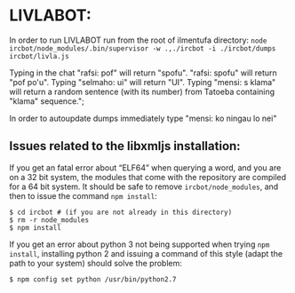 # LIVLABOT:

In order to run LIVLABOT run from the root of ilmentufa directory:
`node ircbot/node_modules/.bin/supervisor -w .,./ircbot -i ./ircbot/dumps ircbot/livla.js`

Typing in the chat "rafsi: pof" will return "spofu". "rafsi: spofu" will return "pof po\'u". Typing "selmaho: ui" will return "UI". Typing "mensi: s klama" will return a random sentence (with its number) from Tatoeba containing "klama" sequence.";

In order to autoupdate dumps immediately type "mensi: ko ningau lo nei"


## Issues related to the libxmljs installation:

If you get an fatal error about “ELF64” when querying a word, and you are on a
32 bit system, the modules that come with the repository are compiled for a 64
bit system. It should be safe to remove `ircbot/node_modules`, and then to
issue the command `npm install`:

    $ cd ircbot # (if you are not already in this directory)
    $ rm -r node_modules
    $ npm install

If you get an error about python 3 not being supported when trying `npm
install`, installing python 2 and issuing a command of this style (adapt the
path to your system) should solve the problem:

    $ npm config set python /usr/bin/python2.7

